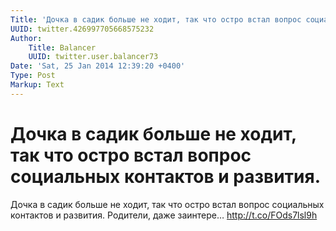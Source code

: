 ```yaml
---
Title: 'Дочка в садик больше не ходит, так что остро встал вопрос социальных контактов и развития.'
UUID: twitter.426997705668575232
Author:
    Title: Balancer
    UUID: twitter.user.balancer73
Date: 'Sat, 25 Jan 2014 12:39:20 +0400'
Type: Post
Markup: Text
---
```


# Дочка в садик больше не ходит, так что остро встал вопрос социальных контактов и развития.

Дочка в садик больше не ходит, так что остро встал вопрос
социальных контактов и развития. Родители, даже заинтере…
http://t.co/FOds7lsl9h